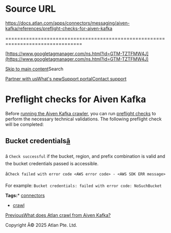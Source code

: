 # Source URL
https://docs.atlan.com/apps/connectors/messaging/aiven-kafka/references/preflight-checks-for-aiven-kafka

================================================================================

<!--
canonical: https://docs.atlan.com/apps/connectors/messaging/aiven-kafka/references/preflight-checks-for-aiven-kafka
link-alternate: https://docs.atlan.com/apps/connectors/messaging/aiven-kafka/references/preflight-checks-for-aiven-kafka
meta-description: Before [running the Aiven Kafka crawler](/apps/connectors/messaging/aiven-kafka/how-tos/crawl-aiven-kafka), you can run [preflight checks](/product/conne.
meta-docsearch:docusaurus_tag: docs-default-current
meta-docsearch:language: en
meta-docsearch:version: current
meta-docusaurus_locale: en
meta-docusaurus_tag: docs-default-current
meta-docusaurus_version: current
meta-generator: Docusaurus v3.8.1
meta-og-description: Before [running the Aiven Kafka crawler](/apps/connectors/messaging/aiven-kafka/how-tos/crawl-aiven-kafka), you can run [preflight checks](/product/conne.
meta-og-locale: en
meta-og-title: Preflight checks for Aiven Kafka | Atlan Documentation
meta-og-url: https://docs.atlan.com/apps/connectors/messaging/aiven-kafka/references/preflight-checks-for-aiven-kafka
meta-twitter:card: summary_large_image
meta-viewport: width=device-width,initial-scale=1
title: Preflight checks for Aiven Kafka | Atlan Documentation
-->

[https://www.googletagmanager.com/ns.html?id=GTM-TZTFMW4J](https://www.googletagmanager.com/ns.html?id=GTM-TZTFMW4J)

[Skip to main content](#__docusaurus_skipToContent_fallback)Search

[Partner with us](https://docs.google.com/forms/d/e/1FAIpQLScuAIhCm2GS7YFstrOjawbP8J7PUmOynQo7wI2yGCcCyEcVSw/viewform)[What's new](https://shipped.atlan.com/)[Support portal](https://atlan.zendesk.com/auth/v2/login/signin?return_to=https%3A%2F%2Fatlan.zendesk.com%2Fhc%2Fen-us&theme=hc&locale=en-us&brand_id=1900000425113&auth_origin=1900000425113%2Cfalse%2Ctrue)[Contact support](/support/submit-request)

Preflight checks for Aiven Kafka
================================

Before [running the Aiven Kafka crawler](/apps/connectors/messaging/aiven-kafka/how-tos/crawl-aiven-kafka), you can run [preflight checks](/product/connections/concepts/what-are-preflight-checks) to perform the necessary technical validations. The following preflight check will be completed:

Bucket credentials[â](#bucket-credentials "Direct link to Bucket credentials")
--------------------------------------------------------------------------------

â `Check successful` if the bucket, region, and prefix combination is valid and the bucket credentials passed is accessible.

â`Check failed with error code <AWS error code> - <AWS SDK ERR message>`

For example: `Bucket credentials: failed with error code: NoSuchBucket`

**Tags:*** [connectors](/tags/connectors)
* [crawl](/tags/crawl)

[PreviousWhat does Atlan crawl from Aiven Kafka?](/apps/connectors/messaging/aiven-kafka/references/what-does-atlan-crawl-from-aiven-kafka)

Copyright Â© 2025 Atlan Pte. Ltd.

